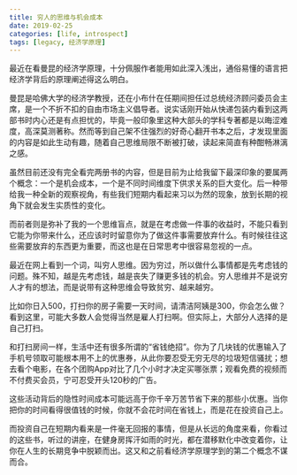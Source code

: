 ```yaml
---
title: 穷人的思维与机会成本
date: 2019-02-25
categories: [life, introspect]
tags: [legacy, 经济学原理]
---
```


最近在看曼昆的经济学原理，十分佩服作者能用如此深入浅出，通俗易懂的语言把经济学背后的原理阐述得这么明白。

曼昆是哈佛大学的经济学教授，还在小布什在任期间担任过总统经济顾问委员会主席，是一个不折不扣的自由市场主义倡导者。说实话刚开始从快递包装内看到这两部书时内心还是有点担忧的，毕竟一般印象里这种大部头的学科专著都是以晦涩难度，高深莫测著称。然而等到自己架不住强烈的好奇心翻开书本之后，才发现里面的内容是如此生动有趣，随着自己思维局限不断被打破，读起来简直有种酣畅淋漓之感。

虽然目前还没有完全看完两册书的内容，但是目前为止给我留下最深印象的要属两个概念：一个是机会成本，一个是不同时间维度下供求关系的巨大变化。后一种带给我一种全新的观察视角，有些我们短期内看起来习以为然的现象，放到长期的视角下就会发生实质性的变化。

而前者则是弥补了我的一个思维盲点，就是在考虑做一件事的收益时，不能只看到它能为你带来什么，还应该时时留意你为了做这件事需要放弃什么。有时候往往这些需要放弃的东西更为重要，而这也是在日常思考中很容易忽视的一点。

最近在网上看到一个词，叫穷人思维。因为穷过，所以做什么事情都是先考虑钱的问题。殊不知，越是先考虑钱，越是丧失了赚更多钱的机会。穷人思维并不是说穷人才有的想法，而是说带有这种思维会导致贫穷、越来越穷。

比如你日入500，打扫你的房子需要一天时间，请清洁阿姨是300，你会怎么做？看到这里，可能大多数人会觉得当然是雇人打扫啊。但实际上，大部分人选择的是自己打扫。

和打扫房间一样，生活中还有很多所谓的“省钱绝招”。你为了几块钱的优惠输入了手机号领取可能根本用不上的优惠券，从此你要忍受无穷无尽的垃圾短信骚扰；想去看个电影，在各个团购App对比了几个小时才决定买哪张票；观看免费的视频而不付费买会员，宁可忍受开头120秒的广告。

这些活动背后的隐性时间成本可能远高于你千辛万苦节省下来的那些小优惠。当你把你的时间看得很值钱的时候，你就不会花时间在省钱上，而是花在投资自己上。

而投资自己在短期内看来是一件毫无回报的事情，但是从长远的角度来看，你看过的这些书，听过的讲座，在健身房挥汗如雨的时光，都在潜移默化中改变着你，让你在人生的长期竞争中脱颖而出。这又和之前看经济学原理学到的第二个概念不谋而合。